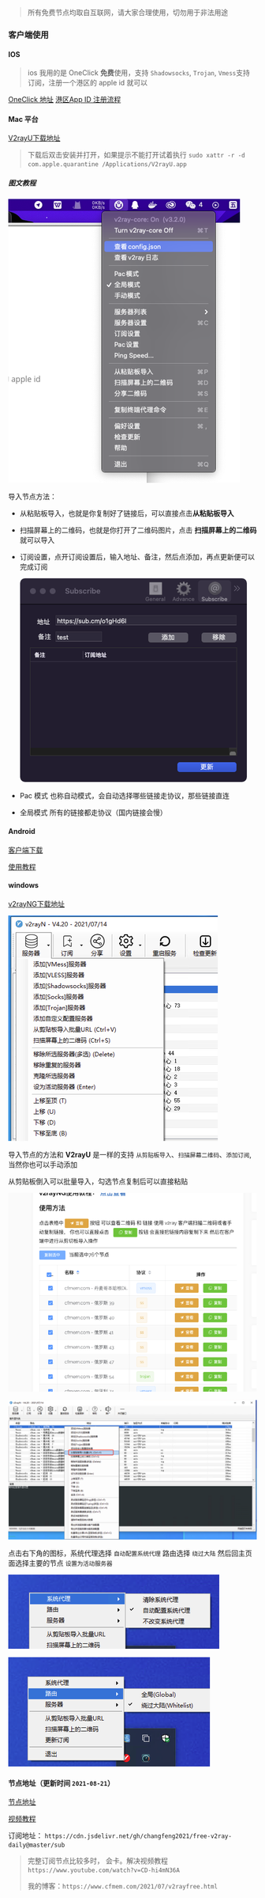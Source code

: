 > 所有免费节点均取自互联网，请大家合理使用，切勿用于非法用途

### 客户端使用

#### IOS 

> ios 我用的是 OneClick **免费**使用，支持 `Shadowsocks`, `Trojan`, `Vmess`支持订阅，注册一个港区的 apple id 就可以

[OneClick 地址](https://oneclick.earth/#/)
[港区App ID 注册流程](https://oneclick.earth/help/appleid.html)

#### Mac 平台

[V2rayU下载地址](https://pd.zwc365.com/seturl/https://github.com/yanue/V2rayU/releases/download/3.2.0/V2rayU.dmg)

> 下载后双击安装并打开，如果提示不能打开试着执行 `sudo xattr -r -d com.apple.quarantine /Applications/V2rayU.app`

##### 图文教程

![v2rayu-1](images/v2rayu-1.png)

导入节点方法：

- 从粘贴板导入，也就是你复制好了链接后，可以直接点击**从粘贴板导入**

- 扫描屏幕上的二维码，也就是你打开了二维码图片，点击 **扫描屏幕上的二维码**就可以导入

- 订阅设置，点开订阅设置后，输入地址、备注，然后点添加，再点更新便可以完成订阅

  ![v2rayu-2](images/v2rayu-2.png)

- Pac 模式 也称自动模式，会自动选择哪些链接走协议，那些链接直连
- 全局模式 所有的链接都走协议（国内链接会慢）

#### Android

[客户端下载](https://pd.zwc365.com/seturl/https://github.com/2dust/v2rayNG/releases/download/1.6.15/v2rayNG_1.6.15_arm64-v8a.apk)

[使用教程](https://www.cfmem.com/2021/07/v2rayng.html)

#### windows 

[v2rayNG下载地址](https://pd.zwc365.com/seturl/https://github.com/2dust/v2rayN/releases/download/4.20/v2rayN-Core.zip)

![image-20210731224452272](images/v2rayn-2.png)

导入节点的方法和 **V2rayU** 是一样的支持 `从剪贴板导入`、`扫描屏幕二维码`、`添加订阅`,当然你也可以手动添加

从剪贴板倒入可以批量导入，勾选节点复制后可以直接粘贴

![v2rayu01](images/v2rayn-1.png)

![image-20210731223330703](images/v2rayn-3.png)

点击右下角的图标，系统代理选择 `自动配置系统代理` 路由选择 `绕过大陆` 然后回主页面选择主要的节点 `设置为活动服务器`

![image-20210731224945547](images/v2rayn-4.png)

![image-20210731225007727](images/v2rayn-5.png)

#### 节点地址（更新时间 `2021-08-21`）

[节点地址](https://www.cfmem.com/2021/07/v2rayfree.html)

[视频教程](https://www.youtube.com/watch?v=odns9TAs4nQ)

订阅地址： `https://cdn.jsdelivr.net/gh/changfeng2021/free-v2ray-daily@master/sub`

> 完整订阅节点比较多时， 会卡。解决视频教程 `https://www.youtube.com/watch?v=CD-hi4mN36A` 
>
> 我的博客：`https://www.cfmem.com/2021/07/v2rayfree.html`

